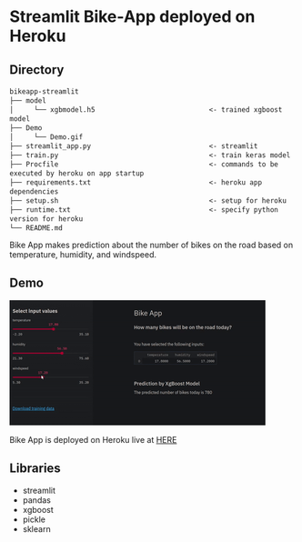 # Streamlit Bike-App deployed on Heroku

## Directory

```
bikeapp-streamlit
├── model                                         
│     └── xgbmodel.h5                            <- trained xgboost model  
├── Demo                                         
│     └── Demo.gif 
├── streamlit_app.py                             <- streamlit                                    
├── train.py                                     <- train keras model
├── Procfile                                     <- commands to be executed by heroku on app startup 
├── requirements.txt                             <- heroku app dependencies  
├── setup.sh                                     <- setup for heroku  
├── runtime.txt                                  <- specify python version for heroku  
└── README.md
```




Bike App makes prediction about the number of bikes on the road based on temperature, humidity, and windspeed.

## Demo

![Demo](Demo/demo.gif)

Bike App is deployed on Heroku live at [HERE](https://bikeapp-streamlit.herokuapp.com/)

## Libraries

- streamlit
- pandas
- xgboost
- pickle
- sklearn
